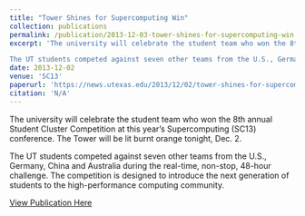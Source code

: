 ```yaml
---
title: "Tower Shines for Supercomputing Win"
collection: publications
permalink: /publication/2013-12-03-tower-shines-for-supercomputing-win
excerpt: 'The university will celebrate the student team who won the 8th annual Student Cluster Competition at this year’s Supercomputing (SC13) conference. The Tower will be lit burnt orange tonight, Dec. 2.

The UT students competed against seven other teams from the U.S., Germany, China and Australia during the real-time, non-stop, 48-hour challenge. The competition is designed to introduce the next generation of students to the high-performance computing community.'
date: 2013-12-02
venue: 'SC13'
paperurl: 'https://news.utexas.edu/2013/12/02/tower-shines-for-supercomputing-win/'
citation: 'N/A'
---
```

The university will celebrate the student team who won the 8th annual Student Cluster Competition at this year’s Supercomputing (SC13) conference. The Tower will be lit burnt orange tonight, Dec. 2.

The UT students competed against seven other teams from the U.S., Germany, China and Australia during the real-time, non-stop, 48-hour challenge. The competition is designed to introduce the next generation of students to the high-performance computing community.

[View Publication Here](https://news.utexas.edu/2013/12/02/tower-shines-for-supercomputing-win/)
